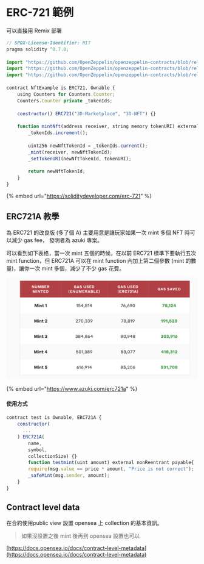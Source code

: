 # ERC-721 範例

可以直接用 Remix 部署

```javascript
// SPDX-License-Identifier: MIT
pragma solidity ^0.7.0;

import "https://github.com/OpenZeppelin/openzeppelin-contracts/blob/release-v3.4/contracts/token/ERC721/ERC721.sol";
import "https://github.com/OpenZeppelin/openzeppelin-contracts/blob/release-v3.4/contracts/utils/Counters.sol";
import "https://github.com/OpenZeppelin/openzeppelin-contracts/blob/release-v3.4/contracts/access/Ownable.sol";

contract NftExample is ERC721, Ownable {
    using Counters for Counters.Counter;
    Counters.Counter private _tokenIds;

    constructor() ERC721("3D-Marketplace", "3D-NFT") {}

    function mintNft(address receiver, string memory tokenURI) external onlyOwner returns (uint256) {
        _tokenIds.increment();

        uint256 newNftTokenId = _tokenIds.current();
        _mint(receiver, newNftTokenId);
        _setTokenURI(newNftTokenId, tokenURI);

        return newNftTokenId;
    }
}
```

{% embed url="https://soliditydeveloper.com/erc-721" %}

## ERC721A 教學

為 ERC721 的改良版 (多了個 A) 主要用意是讓玩家如果一次 mint 多個 NFT 時可以減少 gas fee， 發明者為 azuki 專案。

可以看到如下表格，當一次 mint 五個的時候，在以前 ERC721 標準下要執行五次 mint function，但 ERC721A 可以在 mint function 內加上第二個參數 (mint 的數量)，讓你一次 mint 多個，減少了不少 gas 花費。

![](<../.gitbook/assets/截圖 2022-03-10 上午10.13.02.png>)

{% embed url="https://www.azuki.com/erc721a" %}

#### 使用方式

```javascript
contract test is Ownable, ERC721A {
	constructor(
	  ...
	) ERC721A(
		name, 
		symbol, 
		collectionSize) {}
        function testmint(uint amount) external nonReentrant payable{
		require(msg.value == price * amount, "Price is not correct");
		_safeMint(msg.sender, amount);
	}
}
```

## Contract level data

在合約使用public view 設置 opensea 上 collection 的基本資訊。

> 如果沒設置之後 mint 後再到 opensea 設置也可以

[https://docs.opensea.io/docs/contract-level-metadata](https://docs.opensea.io/docs/contract-level-metadata)
